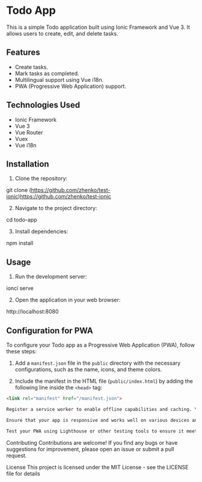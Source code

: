 # Todo App

This is a simple Todo application built using Ionic Framework and Vue 3. It allows users to create, edit, and delete tasks.

## Features

- Create tasks.
- Mark tasks as completed.
- Multilingual support using Vue i18n.
- PWA (Progressive Web Application) support.

## Technologies Used

- Ionic Framework
- Vue 3
- Vue Router
- Vuex
- Vue i18n

## Installation

1. Clone the repository:

git clone (https://github.com/zhenko/test-ionic)https://github.com/zhenko/test-ionic

2. Navigate to the project directory:

cd todo-app

3. Install dependencies:

npm install

## Usage

1. Run the development server:

ionci serve

2. Open the application in your web browser:

http://localhost:8080

## Configuration for PWA

To configure your Todo app as a Progressive Web Application (PWA), follow these steps:

1. Add a `manifest.json` file in the `public` directory with the necessary configurations, such as the name, icons, and theme colors.

2. Include the manifest in the HTML file (`public/index.html`) by adding the following line inside the `<head>` tag:

```html
<link rel="manifest" href="/manifest.json">

Register a service worker to enable offline capabilities and caching. You can use Workbox or another service worker library for this purpose.

Ensure that your app is responsive and works well on various devices and screen sizes.

Test your PWA using Lighthouse or other testing tools to ensure it meets PWA requirements and best practices.


````
Contributing
Contributions are welcome! If you find any bugs or have suggestions for improvement, please open an issue or submit a pull request.

License
This project is licensed under the MIT License - see the LICENSE file for details
